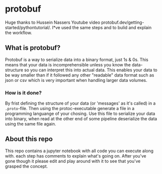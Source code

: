 # protobuf
Huge thanks to Hussein Nassers Youtube video protobuf.dev/getting-started/pythontutorial/. I*ve used the same steps and to bulid and explain the workflow.

## What is protobuf?
Protobuf is a way to serialize data into a binary format, just 1s & 0s. This means that your data is incomprehensible unless you know the data-structure so you can interpret this into actual data. This enables your data to be way smaller than if it followed any other "readable" data format such as json or csv which is very important when handling larger data volumes.

### How is it done? 
By frist defining the structure of your data (or 'messages' as it's called) in a `.proto`-file. Then using the protoc-executable generate a file in a programming languange of your chosing. Use this file to serialize your data into binary, when read at the other end of some pipeline deserialize the data using the same file again.

## About this repo

This repo contains a jupyter notebook with all code you can execute along with. each step has comments to explain what's going on.
After you've gone though it please edit and play around with it to see that you've grasped the concept.